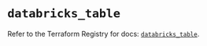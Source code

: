 # `databricks_table`

Refer to the Terraform Registry for docs: [`databricks_table`](https://registry.terraform.io/providers/databricks/databricks/1.81.0/docs/resources/table).
